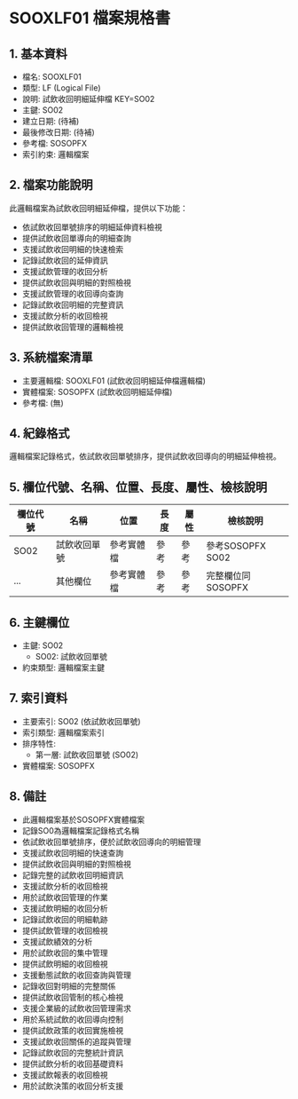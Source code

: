 # SOOXLF01 檔案規格書

## 1. 基本資料
- 檔名: SOOXLF01
- 類型: LF (Logical File)
- 說明: 試飲收回明細延伸檔 KEY=SO02
- 主鍵: SO02
- 建立日期: (待補)
- 最後修改日期: (待補)
- 參考檔: SOSOPFX
- 索引約束: 邏輯檔案

## 2. 檔案功能說明
此邏輯檔案為試飲收回明細延伸檔，提供以下功能：
- 依試飲收回單號排序的明細延伸資料檢視
- 提供試飲收回單導向的明細查詢
- 支援試飲收回明細的快速檢索
- 記錄試飲收回的延伸資訊
- 支援試飲管理的收回分析
- 提供試飲收回與明細的對照檢視
- 支援試飲管理的收回導向查詢
- 記錄試飲收回明細的完整資訊
- 支援試飲分析的收回檢視
- 提供試飲收回管理的邏輯檢視

## 3. 系統檔案清單
- 主要邏輯檔: SOOXLF01 (試飲收回明細延伸檔邏輯檔)
- 實體檔案: SOSOPFX (試飲收回明細延伸檔)
- 參考檔: (無)

## 4. 紀錄格式
邏輯檔案記錄格式，依試飲收回單號排序，提供試飲收回導向的明細延伸檢視。

## 5. 欄位代號、名稱、位置、長度、屬性、檢核說明
| 欄位代號 | 名稱 | 位置 | 長度 | 屬性 | 檢核說明 |
|----------|------|------|------|------|----------|
| SO02 | 試飲收回單號 | 參考實體檔 | 參考 | 參考 | 參考SOSOPFX SO02 |
| ... | 其他欄位 | 參考實體檔 | 參考 | 參考 | 完整欄位同SOSOPFX |

## 6. 主鍵欄位
- 主鍵: SO02
  - SO02: 試飲收回單號
- 約束類型: 邏輯檔案主鍵

## 7. 索引資料
- 主要索引: SO02 (依試飲收回單號)
- 索引類型: 邏輯檔案索引
- 排序特性: 
  - 第一層: 試飲收回單號 (SO02)
- 實體檔案: SOSOPFX

## 8. 備註
- 此邏輯檔案基於SOSOPFX實體檔案
- 記錄SO0為邏輯檔案記錄格式名稱
- 依試飲收回單號排序，便於試飲收回導向的明細管理
- 支援試飲收回明細的快速查詢
- 提供試飲收回與明細的對照檢視
- 記錄完整的試飲收回明細資訊
- 支援試飲分析的收回檢視
- 用於試飲收回管理的作業
- 支援試飲明細的收回分析
- 記錄試飲收回的明細軌跡
- 提供試飲管理的收回檢視
- 支援試飲績效的分析
- 用於試飲收回的集中管理
- 提供試飲明細的收回檢視
- 支援動態試飲的收回查詢與管理
- 記錄收回對明細的完整關係
- 提供試飲收回管制的核心檢視
- 支援企業級的試飲收回管理需求
- 用於系統試飲的收回導向控制
- 提供試飲政策的收回實施檢視
- 支援試飲收回關係的追蹤與管理
- 記錄試飲收回的完整統計資訊
- 提供試飲分析的收回基礎資料
- 支援試飲報表的收回檢視
- 用於試飲決策的收回分析支援 